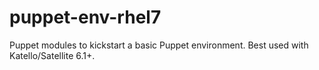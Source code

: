 # puppet-env-rhel7
Puppet modules to kickstart a basic Puppet environment. Best used with Katello/Satellite 6.1+.
